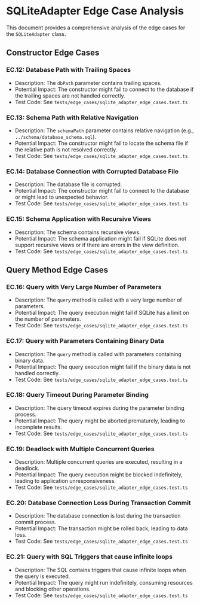 # SQLiteAdapter Edge Case Analysis

This document provides a comprehensive analysis of the edge cases for the `SQLiteAdapter` class.

## Constructor Edge Cases

### EC.12: Database Path with Trailing Spaces

*   Description: The `dbPath` parameter contains trailing spaces.
*   Potential Impact: The constructor might fail to connect to the database if the trailing spaces are not handled correctly.
*   Test Code: See `tests/edge_cases/sqlite_adapter_edge_cases.test.ts`

### EC.13: Schema Path with Relative Navigation

*   Description: The `schemaPath` parameter contains relative navigation (e.g., `../schema/database_schema.sql`).
*   Potential Impact: The constructor might fail to locate the schema file if the relative path is not resolved correctly.
*   Test Code: See `tests/edge_cases/sqlite_adapter_edge_cases.test.ts`

### EC.14: Database Connection with Corrupted Database File

*   Description: The database file is corrupted.
*   Potential Impact: The constructor might fail to connect to the database or might lead to unexpected behavior.
*   Test Code: See `tests/edge_cases/sqlite_adapter_edge_cases.test.ts`

### EC.15: Schema Application with Recursive Views

*   Description: The schema contains recursive views.
*   Potential Impact: The schema application might fail if SQLite does not support recursive views or if there are errors in the view definition.
*   Test Code: See `tests/edge_cases/sqlite_adapter_edge_cases.test.ts`

## Query Method Edge Cases

### EC.16: Query with Very Large Number of Parameters

*   Description: The `query` method is called with a very large number of parameters.
*   Potential Impact: The query execution might fail if SQLite has a limit on the number of parameters.
*   Test Code: See `tests/edge_cases/sqlite_adapter_edge_cases.test.ts`

### EC.17: Query with Parameters Containing Binary Data

*   Description: The `query` method is called with parameters containing binary data.
*   Potential Impact: The query execution might fail if the binary data is not handled correctly.
*   Test Code: See `tests/edge_cases/sqlite_adapter_edge_cases.test.ts`

### EC.18: Query Timeout During Parameter Binding

*   Description: The query timeout expires during the parameter binding process.
*   Potential Impact: The query might be aborted prematurely, leading to incomplete results.
*   Test Code: See `tests/edge_cases/sqlite_adapter_edge_cases.test.ts`

### EC.19: Deadlock with Multiple Concurrent Queries

*   Description: Multiple concurrent queries are executed, resulting in a deadlock.
*   Potential Impact: The query execution might be blocked indefinitely, leading to application unresponsiveness.
*   Test Code: See `tests/edge_cases/sqlite_adapter_edge_cases.test.ts`

### EC.20: Database Connection Loss During Transaction Commit

*   Description: The database connection is lost during the transaction commit process.
*   Potential Impact: The transaction might be rolled back, leading to data loss.
*   Test Code: See `tests/edge_cases/sqlite_adapter_edge_cases.test.ts`

### EC.21: Query with SQL Triggers that cause infinite loops

*   Description: The SQL contains triggers that cause infinite loops when the query is executed.
*   Potential Impact: The query might run indefinitely, consuming resources and blocking other operations.
*   Test Code: See `tests/edge_cases/sqlite_adapter_edge_cases.test.ts`
